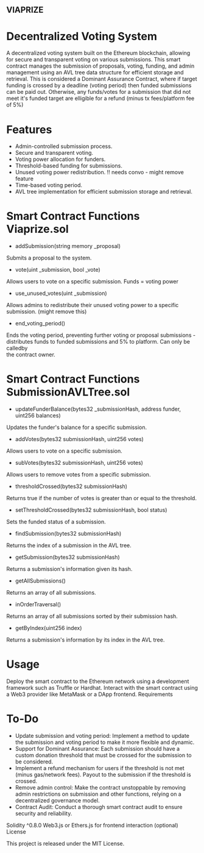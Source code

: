 ## VIAPRIZE

# Decentralized Voting System

A decentralized voting system built on the Ethereum blockchain, allowing for secure and transparent voting on various submissions. This smart contract manages the submission of proposals, voting, funding, and admin management using an AVL tree data structure for efficient storage and retrieval. This is considered a Dominant Assurance Contract, where if target funding is crossed by a deadline (voting period) then funded submissions can be paid out. Otherwise, any funds/votes for a submission that did not meet it's funded target are elligible for a refund (minus tx fees/platform fee of 5%)

# Features

- Admin-controlled submission process.
- Secure and transparent voting.
- Voting power allocation for funders.
- Threshold-based funding for submissions.
- Unused voting power redistribution. !! needs convo - might remove feature
- Time-based voting period.
- AVL tree implementation for efficient submission storage and retrieval.


# Smart Contract Functions Viaprize.sol

* addSubmission(string memory _proposal)

Submits a proposal to the system.

* vote(uint _submission, bool _vote)

Allows users to vote on a specific submission. Funds = voting power

* use_unused_votes(uint _submission)

Allows admins to redistribute their unused voting power to a specific submission. (might remove this)

* end_voting_period()

Ends the voting period, preventing further voting or proposal submissions - distributes funds to funded submissions and 5% to platform. Can only be calledby     
the contract owner.

# Smart Contract Functions SubmissionAVLTree.sol

* updateFunderBalance(bytes32 _submissionHash, address funder, uint256 balances)

Updates the funder's balance for a specific submission.

* addVotes(bytes32 submissionHash, uint256 votes)

Allows users to vote on a specific submission.

* subVotes(bytes32 submissionHash, uint256 votes)

Allows users to remove votes from a specific submission.

* thresholdCrossed(bytes32 submissionHash)

Returns true if the number of votes is greater than or equal to the threshold.

* setThresholdCrossed(bytes32 submissionHash, bool status)

Sets the funded status of a submission.

* findSubmission(bytes32 submissionHash)

Returns the index of a submission in the AVL tree.

* getSubmission(bytes32 submissionHash)

Returns a submission's information given its hash.

* getAllSubmissions()

Returns an array of all submissions.

* inOrderTraversal()

Returns an array of all submissions sorted by their submission hash.

* getByIndex(uint256 index)

Returns a submission's information by its index in the AVL tree.


# Usage

Deploy the smart contract to the Ethereum network using a development framework such as Truffle or Hardhat.
Interact with the smart contract using a Web3 provider like MetaMask or a DApp frontend.
Requirements

# To-Do

 + Update submission and voting period: Implement a method to update the submission and voting period to make it more flexible and dynamic.
 + Support for Dominant Assurance: Each submission should have a custom donation threshold that must be crossed for the submission to be considered.
 + Implement a refund mechanism for users if the threshold is not met (minus gas/network fees). Payout to the submission if the threshold is crossed.
 + Remove admin control: Make the contract unstoppable by removing admin restrictions on submission and other functions, relying on a decentralized governance model.
 + Contract Audit: Conduct a thorough smart contract audit to ensure security and reliability.

Solidity ^0.8.0
Web3.js or Ethers.js for frontend interaction (optional)
License

This project is released under the MIT License.